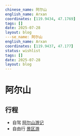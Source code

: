 ```yaml
---
chinese_name: 阿尔山
english_name: Arxan
coordinates: [119.9434, 47.1769]
tags: []
date: 2025-07-28
layout: blog
---se_name: 阿尔山
english_name: Arxan
coordinates: [119.9437, 47.177]
status: wishlist
tags: []
date: 2025-07-28
layout: blog
---
```


# 阿尔山

## 行程

- 自驾 [阿尔山游记](https://card.weibo.com/article/m/show/id/2309404552686891565172?_wb_client_=1&object_id=1022%3A2309404552686891565172&extparam=lmid--4552686894061467&luicode=10000011&lfid=231522type%3D1%26t%3D10%26q%3D%23%E9%98%BF%E5%B0%94%E5%B1%B1%E7%A7%8B%E6%99%AF%E5%A6%82%E7%94%BB%23&featurecode=newtitle%0A%E9%85%B7%E7%9B%96%E5%B0%8F%E9%AC%BC%EF%BC%8C%E7%B2%89%E4%B8%9D%E5%8F%AB%E2%80%9C%E7%90%B3%E7%90%B3%E2%80%9D%E7%9A%84%E6%97%B6%E5%80%99%E7%BB%88%E4%BA%8E%E6%9C%89%E5%8F%8D%E5%BA%94%E4%BA%86)
- 自由行 [景区游](https://zhuanlan.zhihu.com/p/29059806)
